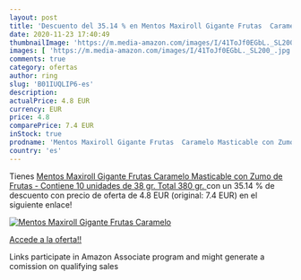 ```yaml
---
layout: post
title: 'Descuento del 35.14 % en Mentos Maxiroll Gigante Frutas  Caramelo'
date: 2020-11-23 17:40:49
thumbnailImage: 'https://m.media-amazon.com/images/I/41ToJf0EGbL._SL200_.jpg'
images: [ 'https://m.media-amazon.com/images/I/41ToJf0EGbL._SL200_.jpg' ]
comments: true
category: ofertas
author: ring
slug: 'B01IUQLIP6-es'
description:
actualPrice: 4.8 EUR
currency: EUR
price: 4.8
comparePrice: 7.4 EUR
inStock: true
prodname: 'Mentos Maxiroll Gigante Frutas  Caramelo Masticable con Zumo de Frutas - Contiene 10 unidades de 38 gr.  Total 380 gr. '
country: 'es'
---
```


Tienes [Mentos Maxiroll Gigante Frutas  Caramelo Masticable con Zumo de Frutas - Contiene 10 unidades de 38 gr.  Total 380 gr. ](https://www.amazon.es/dp/B01IUQLIP6/?tag=tolees-21) con un 35.14 % de descuento con precio de oferta de 4.8 EUR (original: 7.4 EUR) en el siguiente enlace!

[![Mentos Maxiroll Gigante Frutas  Caramelo](https://m.media-amazon.com/images/I/41ToJf0EGbL._SL200_.jpg)](https://www.amazon.es/dp/B01IUQLIP6/?tag=tolees-21)

[Accede a la oferta!!](https://www.amazon.es/dp/B01IUQLIP6/?tag=tolees-21)

Links participate in Amazon Associate program and might generate a comission on qualifying sales


